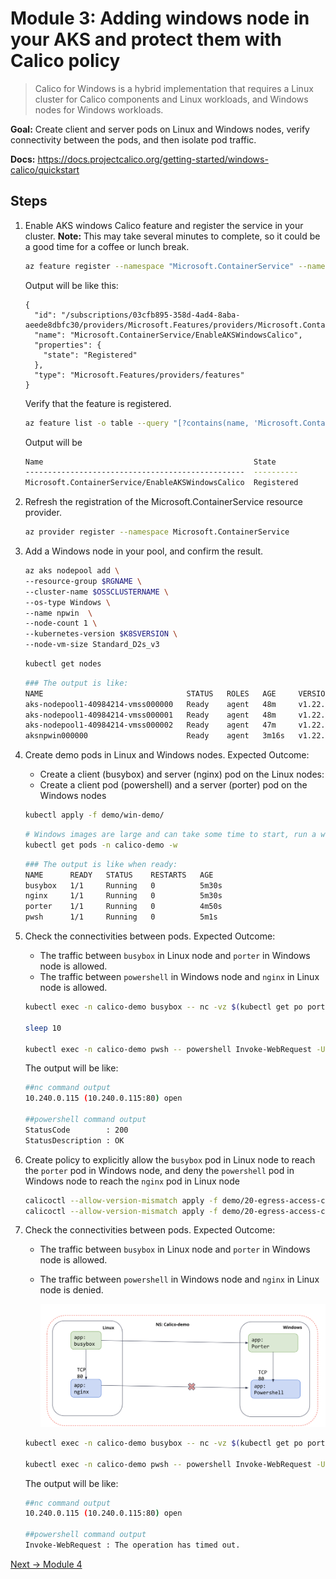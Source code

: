 # Module 3: Adding windows node in your AKS and protect them with Calico policy
>Calico for Windows is a hybrid implementation that requires a Linux cluster for Calico components and Linux workloads, and Windows nodes for Windows workloads.


**Goal:** Create client and server pods on Linux and Windows nodes, verify connectivity between the pods, and then isolate pod traffic.

**Docs:** https://docs.projectcalico.org/getting-started/windows-calico/quickstart

## Steps

1. Enable AKS windows Calico feature and register the service in your cluster. **Note:** This may take several minutes to complete, so it could be a good time for a coffee or lunch break.

    
    ```bash
    az feature register --namespace "Microsoft.ContainerService" --name "EnableAKSWindowsCalico"
    ```

    Output will be like this:
    ```text
    {
      "id": "/subscriptions/03cfb895-358d-4ad4-8aba-aeede8dbfc30/providers/Microsoft.Features/providers/Microsoft.ContainerService/features/EnableAKSWindowsCalico",
      "name": "Microsoft.ContainerService/EnableAKSWindowsCalico",
      "properties": {
        "state": "Registered"
      },
      "type": "Microsoft.Features/providers/features"
    }
    ```


   Verify that the feature is registered. 

    ```bash
    az feature list -o table --query "[?contains(name, 'Microsoft.ContainerService/EnableAKSWindowsCalico')].{Name:name,State:properties.state}"
    ```
    
    Output will be
    ```bash
    Name                                               State
    -------------------------------------------------  ----------
    Microsoft.ContainerService/EnableAKSWindowsCalico  Registered
    ```


2. Refresh the registration of the Microsoft.ContainerService resource provider.

   ```bash
   az provider register --namespace Microsoft.ContainerService
   ```


3. Add a Windows node in your pool, and confirm the result.
   ```bash
   az aks nodepool add \
   --resource-group $RGNAME \
   --cluster-name $OSSCLUSTERNAME \
   --os-type Windows \
   --name npwin  \
   --node-count 1 \
   --kubernetes-version $K8SVERSION \
   --node-vm-size Standard_D2s_v3
   ```
   
   ```bash
   kubectl get nodes
   ```

   ```bash
   ### The output is like:
   NAME                                STATUS   ROLES   AGE     VERSION
   aks-nodepool1-40984214-vmss000000   Ready    agent   48m     v1.22.4
   aks-nodepool1-40984214-vmss000001   Ready    agent   48m     v1.22.4
   aks-nodepool1-40984214-vmss000002   Ready    agent   47m     v1.22.4
   aksnpwin000000                      Ready    agent   3m16s   v1.22.4
   ```

4. Create demo pods in Linux and Windows nodes. Expected Outcome:
   - Create a client (busybox) and server (nginx) pod on the Linux nodes:
   - Create a client pod (powershell) and a server (porter) pod on the Windows nodes

    ```bash
    kubectl apply -f demo/win-demo/
    ```
    
    ```bash
    # Windows images are large and can take some time to start, run a watch and wait for the pods to be in running state
    kubectl get pods -n calico-demo -w
    ```

    ```bash
    ### The output is like when ready:
    NAME      READY   STATUS    RESTARTS   AGE
    busybox   1/1     Running   0          5m30s
    nginx     1/1     Running   0          5m30s
    porter    1/1     Running   0          4m50s
    pwsh      1/1     Running   0          5m1s
    ```

5. Check the connectivities between pods. Expected Outcome:  
   - The traffic between `busybox` in Linux node and `porter` in Windows node is allowed. 
   - The traffic between `powershell` in Windows node and `nginx` in Linux node is allowed. 

   ```bash
   kubectl exec -n calico-demo busybox -- nc -vz $(kubectl get po porter -n calico-demo -o 'jsonpath={.status.podIP}') 80

   sleep 10

   kubectl exec -n calico-demo pwsh -- powershell Invoke-WebRequest -Uri http://$(kubectl get po nginx -n calico-demo -o 'jsonpath={.status.podIP}') -UseBasicParsing -TimeoutSec 5

   ```
  
   The output will be like:
   ```bash
   ##nc command output
   10.240.0.115 (10.240.0.115:80) open

   ##powershell command output
   StatusCode        : 200
   StatusDescription : OK
   
   ```

6. Create policy to explicitly allow the `busybox` pod in Linux node to reach the `porter` pod in Windows node, and deny the `powershell` pod in Windows node to reach the `nginx` pod in Linux node
   ```bash
   calicoctl --allow-version-mismatch apply -f demo/20-egress-access-controls/allow-busybox.yaml
   calicoctl --allow-version-mismatch apply -f demo/20-egress-access-controls/deny-nginx.yaml
   
   ```

7. Check the connectivities between pods. Expected Outcome:  
   - The traffic between `busybox` in Linux node and `porter` in Windows node is allowed. 
   - The traffic between `powershell` in Windows node and `nginx` in Linux node is denied. 

      ![demo-diagram](../img/windows-demo.png)

   ```bash
   kubectl exec -n calico-demo busybox -- nc -vz $(kubectl get po porter -n calico-demo -o 'jsonpath={.status.podIP}') 80

   kubectl exec -n calico-demo pwsh -- powershell Invoke-WebRequest -Uri http://$(kubectl get po nginx -n calico-demo -o 'jsonpath={.status.podIP}') -UseBasicParsing -TimeoutSec 5
   ```
   
   The output will be like:
   ```bash
   ##nc command output
   10.240.0.115 (10.240.0.115:80) open
 
   ##powershell command output 
   Invoke-WebRequest : The operation has timed out.


[Next -> Module 4](../calicooss/wireguard-encryption.md)
